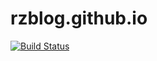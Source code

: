 # rzblog.github.io
[![Build Status](https://travis-ci.org/brick-js/brick.js.svg?branch=master)](https://travis-ci.org/brick-js/brick.js)
